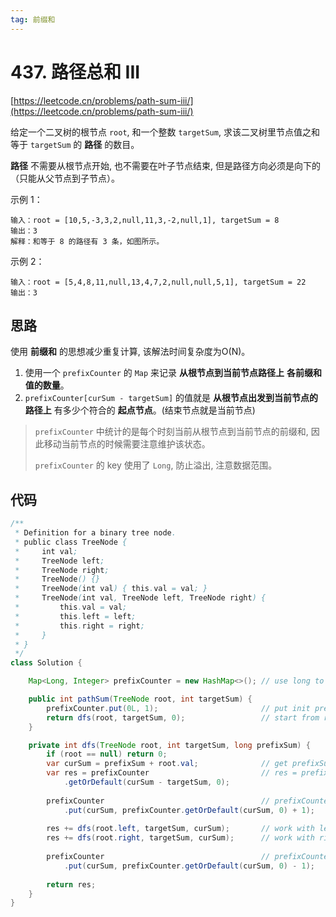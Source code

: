 ```yaml
---
tag: 前缀和
---
```


# 437. 路径总和 III

[https://leetcode.cn/problems/path-sum-iii/](https://leetcode.cn/problems/path-sum-iii/)

给定一个二叉树的根节点 `root`, 和一个整数 `targetSum`, 求该二叉树里节点值之和等于 `targetSum` 的 **路径** 的数目。

**路径** 不需要从根节点开始, 也不需要在叶子节点结束, 但是路径方向必须是向下的（只能从父节点到子节点）。

示例 1：

```text
输入：root = [10,5,-3,3,2,null,11,3,-2,null,1], targetSum = 8
输出：3
解释：和等于 8 的路径有 3 条，如图所示。
```

示例 2：

```text
输入：root = [5,4,8,11,null,13,4,7,2,null,null,5,1], targetSum = 22
输出：3
```

## 思路

使用 **前缀和** 的思想减少重复计算, 该解法时间复杂度为O(N)。

1. 使用一个 `prefixCounter` 的 `Map` 来记录 **从根节点到当前节点路径上** **各前缀和值的数量**。
2. `prefixCounter[curSum - targetSum]` 的值就是 **从根节点出发到当前节点的路径上** 有多少个符合的 **起点节点**。(结束节点就是当前节点)

> `prefixCounter` 中统计的是每个时刻当前从根节点到当前节点的前缀和, 因此移动当前节点的时候需要注意维护该状态。
>
> `prefixCounter` 的 key 使用了 `Long`, 防止溢出, 注意数据范围。

## 代码

```java
/**
 * Definition for a binary tree node.
 * public class TreeNode {
 *     int val;
 *     TreeNode left;
 *     TreeNode right;
 *     TreeNode() {}
 *     TreeNode(int val) { this.val = val; }
 *     TreeNode(int val, TreeNode left, TreeNode right) {
 *         this.val = val;
 *         this.left = left;
 *         this.right = right;
 *     }
 * }
 */
class Solution {

    Map<Long, Integer> prefixCounter = new HashMap<>(); // use long to avoid overflow

    public int pathSum(TreeNode root, int targetSum) {
        prefixCounter.put(0L, 1);                       // put init prefixSum for 0L                      
        return dfs(root, targetSum, 0);                 // start from root
    }

    private int dfs(TreeNode root, int targetSum, long prefixSum) {
        if (root == null) return 0;
        var curSum = prefixSum + root.val;              // get prefixSum to current Node (included)
        var res = prefixCounter                         // res = prefixCounter[curSum - targetSum]
            .getOrDefault(curSum - targetSum, 0);       
        
        prefixCounter                                   // prefixCounter[curSum]++
            .put(curSum, prefixCounter.getOrDefault(curSum, 0) + 1);
        
        res += dfs(root.left, targetSum, curSum);       // work with left child
        res += dfs(root.right, targetSum, curSum);      // work with right child
        
        prefixCounter                                   // prefixCounter[curSum]--
            .put(curSum, prefixCounter.getOrDefault(curSum, 0) - 1);
        
        return res;
    }
}
```
